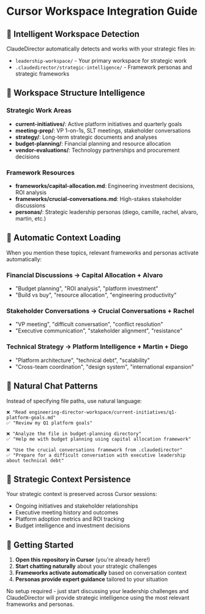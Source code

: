 # Cursor Workspace Integration Guide

## 🎯 **Intelligent Workspace Detection**

ClaudeDirector automatically detects and works with your strategic files in:
- `leadership-workspace/` - Your primary workspace for strategic work
- `.claudedirector/strategic-intelligence/` - Framework personas and strategic frameworks

## 📁 **Workspace Structure Intelligence**

### **Strategic Work Areas**
- **current-initiatives/**: Active platform initiatives and quarterly goals
- **meeting-prep/**: VP 1-on-1s, SLT meetings, stakeholder conversations
- **strategy/**: Long-term strategic documents and analyses
- **budget-planning/**: Financial planning and resource allocation
- **vendor-evaluations/**: Technology partnerships and procurement decisions

### **Framework Resources**
- **frameworks/capital-allocation.md**: Engineering investment decisions, ROI analysis
- **frameworks/crucial-conversations.md**: High-stakes stakeholder discussions
- **personas/**: Strategic leadership personas (diego, camille, rachel, alvaro, martin, etc.)

## 🧠 **Automatic Context Loading**

When you mention these topics, relevant frameworks and personas activate automatically:

### **Financial Discussions** → Capital Allocation + Alvaro
- "Budget planning", "ROI analysis", "platform investment"
- "Build vs buy", "resource allocation", "engineering productivity"

### **Stakeholder Conversations** → Crucial Conversations + Rachel
- "VP meeting", "difficult conversation", "conflict resolution"
- "Executive communication", "stakeholder alignment", "resistance"

### **Technical Strategy** → Platform Intelligence + Martin + Diego
- "Platform architecture", "technical debt", "scalability"
- "Cross-team coordination", "design system", "international expansion"

## 💬 **Natural Chat Patterns**

Instead of specifying file paths, use natural language:

```
❌ "Read engineering-director-workspace/current-initiatives/q1-platform-goals.md"
✅ "Review my Q1 platform goals"

❌ "Analyze the file in budget-planning directory"
✅ "Help me with budget planning using capital allocation framework"

❌ "Use the crucial conversations framework from .claudedirector"
✅ "Prepare for a difficult conversation with executive leadership about technical debt"
```

## 🎯 **Strategic Context Persistence**

Your strategic context is preserved across Cursor sessions:
- Ongoing initiatives and stakeholder relationships
- Executive meeting history and outcomes
- Platform adoption metrics and ROI tracking
- Budget intelligence and investment decisions

## 🚀 **Getting Started**

1. **Open this repository in Cursor** (you're already here!)
2. **Start chatting naturally** about your strategic challenges
3. **Frameworks activate automatically** based on conversation context
4. **Personas provide expert guidance** tailored to your situation

No setup required - just start discussing your leadership challenges and ClaudeDirector will provide strategic intelligence using the most relevant frameworks and personas.
